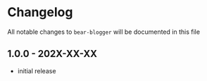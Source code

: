 # Changelog

All notable changes to `bear-blogger` will be documented in this file

## 1.0.0 - 202X-XX-XX

- initial release
